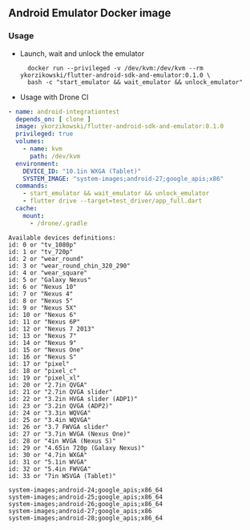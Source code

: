 ## Android Emulator Docker image

### Usage

* Launch, wait and unlock the emulator

        docker run --privileged -v /dev/kvm:/dev/kvm --rm ykorzikowski/flutter-android-sdk-and-emulator:0.1.0 \
        bash -c "start_emulator && wait_emulator && unlock_emulator"

* Usage with Drone CI

```yml
- name: android-integrationtest
  depends_on: [ clone ]
  image: ykorzikowski/flutter-android-sdk-and-emulator:0.1.0
  privileged: true
  volumes:
    - name: kvm
      path: /dev/kvm
  environment:
    DEVICE_ID: "10.1in WXGA (Tablet)"
    SYSTEM_IMAGE: "system-images;android-27;google_apis;x86"
  commands:
    - start_emulator && wait_emulator && unlock_emulator
    - flutter drive --target=test_driver/app_full.dart
  cache:
    mount:
      - /drone/.gradle
```

```
Available devices definitions:
id: 0 or "tv_1080p"
id: 1 or "tv_720p"
id: 2 or "wear_round"
id: 3 or "wear_round_chin_320_290"
id: 4 or "wear_square"
id: 5 or "Galaxy Nexus"
id: 6 or "Nexus 10"
id: 7 or "Nexus 4"
id: 8 or "Nexus 5"
id: 9 or "Nexus 5X"
id: 10 or "Nexus 6"
id: 11 or "Nexus 6P"
id: 12 or "Nexus 7 2013"
id: 13 or "Nexus 7"
id: 14 or "Nexus 9"
id: 15 or "Nexus One"
id: 16 or "Nexus S"
id: 17 or "pixel"
id: 18 or "pixel_c"
id: 19 or "pixel_xl"
id: 20 or "2.7in QVGA"
id: 21 or "2.7in QVGA slider"
id: 22 or "3.2in HVGA slider (ADP1)"
id: 23 or "3.2in QVGA (ADP2)"
id: 24 or "3.3in WQVGA"
id: 25 or "3.4in WQVGA"
id: 26 or "3.7 FWVGA slider"
id: 27 or "3.7in WVGA (Nexus One)"
id: 28 or "4in WVGA (Nexus S)"
id: 29 or "4.65in 720p (Galaxy Nexus)"
id: 30 or "4.7in WXGA"
id: 31 or "5.1in WVGA"
id: 32 or "5.4in FWVGA"
id: 33 or "7in WSVGA (Tablet)"
```

```
system-images;android-24;google_apis;x86_64
system-images;android-25;google_apis;x86_64
system-images;android-26;google_apis;x86_64
system-images;android-27;google_apis;x86
system-images;android-28;google_apis;x86_64
```
